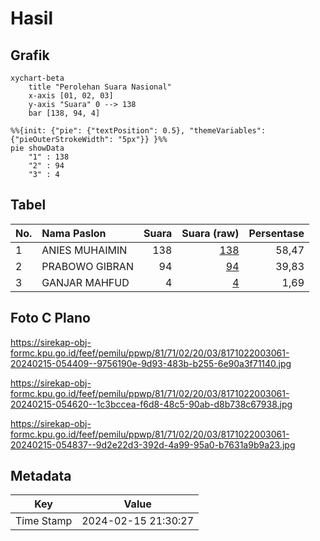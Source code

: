# Hasil

## Grafik

```mermaid
xychart-beta
    title "Perolehan Suara Nasional"
    x-axis [01, 02, 03]
    y-axis "Suara" 0 --> 138
    bar [138, 94, 4]
```

```mermaid
%%{init: {"pie": {"textPosition": 0.5}, "themeVariables": {"pieOuterStrokeWidth": "5px"}} }%%
pie showData
    "1" : 138
    "2" : 94
    "3" : 4
```

## Tabel

| No. | Nama Paslon    | Suara | Suara (raw) | Persentase |
|:--- |:-------------- | -----:| -----------:| ----------:|
| 1   | ANIES MUHAIMIN | 138   | [138][p-1]  | 58,47      |
| 2   | PRABOWO GIBRAN | 94    | [94][p-2]   | 39,83      |
| 3   | GANJAR MAHFUD  | 4     | [4][p-3]    | 1,69       |


[p-1]: https://github.com/gigit-pemilu/pemilu-2024/blob/main/pilpres/hitung-suara/sub/81-maluku/sub/71-kota-ambon/sub/02-sirimau/sub/2003-batu-merah/sub/061-tps/sub/paslon-1.txt
[p-2]: https://github.com/gigit-pemilu/pemilu-2024/blob/main/pilpres/hitung-suara/sub/81-maluku/sub/71-kota-ambon/sub/02-sirimau/sub/2003-batu-merah/sub/061-tps/sub/paslon-2.txt
[p-3]: https://github.com/gigit-pemilu/pemilu-2024/blob/main/pilpres/hitung-suara/sub/81-maluku/sub/71-kota-ambon/sub/02-sirimau/sub/2003-batu-merah/sub/061-tps/sub/paslon-3.txt

## Foto C Plano

https://sirekap-obj-formc.kpu.go.id/feef/pemilu/ppwp/81/71/02/20/03/8171022003061-20240215-054409--9756190e-9d93-483b-b255-6e90a3f71140.jpg

https://sirekap-obj-formc.kpu.go.id/feef/pemilu/ppwp/81/71/02/20/03/8171022003061-20240215-054620--1c3bccea-f6d8-48c5-90ab-d8b738c67938.jpg

https://sirekap-obj-formc.kpu.go.id/feef/pemilu/ppwp/81/71/02/20/03/8171022003061-20240215-054837--9d2e22d3-392d-4a99-95a0-b7631a9b9a23.jpg


## Metadata

| Key        | Value               |
| ---------- | ------------------- |
| Time Stamp | 2024-02-15 21:30:27 |



